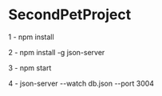 # SecondPetProject

1 - npm install

2 - npm install -g json-server

3 - npm start

4 - json-server --watch db.json --port 3004
